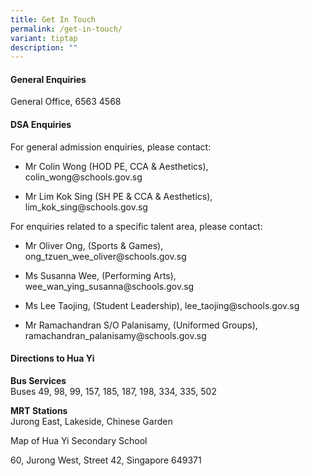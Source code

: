 ```yaml
---
title: Get In Touch
permalink: /get-in-touch/
variant: tiptap
description: ""
---
```

<h4>General Enquiries</h4>
<p>General Office, 6563 4568</p>
<h4>DSA Enquiries</h4>
<p>For general admission enquiries, please contact:</p>
<ul data-tight="true" class="tight">
<li>
<p>Mr Colin Wong (HOD PE, CCA &amp; Aesthetics), <a rel="noopener noreferrer nofollow" target="_blank">colin_wong@schools.gov.sg</a>
</p>
</li>
<li>
<p>Mr Lim Kok Sing (SH PE &amp; CCA &amp; Aesthetics), <a rel="noopener noreferrer nofollow" target="_blank">lim_kok_sing@schools.gov.sg</a>
</p>
</li>
</ul>
<p>For enquiries related to a specific talent area, please contact:</p>
<ul data-tight="true" class="tight">
<li>
<p>Mr Oliver Ong, (Sports &amp; Games), <a rel="noopener noreferrer nofollow" target="_blank">ong_tzuen_wee_oliver@schools.gov.sg</a>
</p>
</li>
<li>
<p>Ms Susanna Wee, (Performing Arts), <a rel="noopener noreferrer nofollow" target="_blank">wee_wan_ying_susanna@schools.gov.sg</a>
</p>
</li>
<li>
<p>Ms Lee Taojing, (Student Leadership), <a rel="noopener noreferrer nofollow" target="_blank">lee_taojing@schools.gov.sg</a>
</p>
</li>
<li>
<p>Mr Ramachandran S/O Palanisamy, (Uniformed Groups), <a rel="noopener noreferrer nofollow" target="_blank">ramachandran_palanisamy@schools.gov.sg</a>
</p>
<p></p>
</li>
</ul>
<h4>Directions to Hua Yi</h4>
<p><strong>Bus Services</strong> 
<br>Buses 49, 98, 99, 157, 185, 187, 198, 334, 335, 502</p>
<p><strong>MRT Stations</strong> 
<br>Jurong East, Lakeside, Chinese Garden</p>
<p>Map of Hua Yi Secondary School</p>
<p>60, Jurong West, Street 42, Singapore 649371</p>